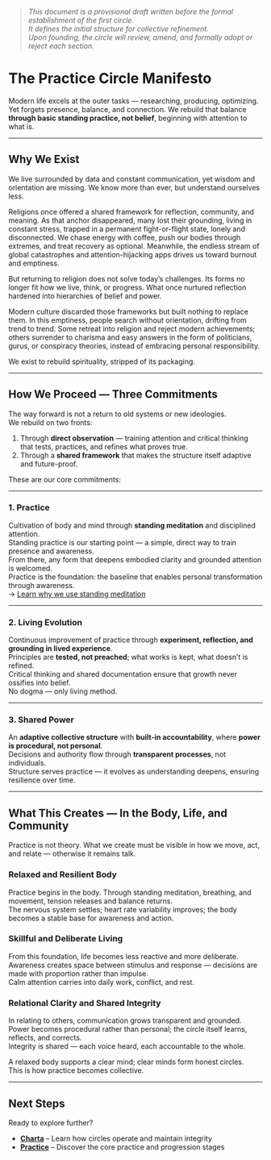 > *This document is a provisional draft written before the formal establishment of the first circle.  
> It defines the initial structure for collective refinement.  
> Upon founding, the circle will review, amend, and formally adopt or reject each section.*


# The Practice Circle Manifesto

Modern life excels at the outer tasks — researching, producing, optimizing. Yet forgets presence, balance, and connection.
We rebuild that balance **through basic standing practice, not belief**, beginning with attention to what is.

---

## Why We Exist

We live surrounded by data and constant communication, yet wisdom and orientation are missing.
We know more than ever, but understand ourselves less.

Religions once offered a shared framework for reflection, community, and meaning.
As that anchor disappeared, many lost their grounding, living in constant stress, trapped in a permanent fight-or-flight state, lonely and disconnected. We chase energy with coffee, push our bodies through extremes, and treat recovery as optional. Meanwhile, the endless stream of global catastrophes and attention-hijacking apps drives us toward burnout and emptiness.

But returning to religion does not solve today’s challenges. Its forms no longer fit how we live, think, or progress. What once nurtured reflection hardened into hierarchies of belief and power.

Modern culture discarded those frameworks but built nothing to replace them.
In this emptiness, people search without orientation, drifting from trend to trend. Some retreat into religion and reject modern achievements; others surrender to charisma and easy answers in the form of politicians, gurus, or conspiracy theories, instead of embracing personal responsibility.

We exist to rebuild spirituality, stripped of its packaging.

---

## How We Proceed — Three Commitments

The way forward is not a return to old systems or new ideologies.  
We rebuild on two fronts:

1. Through **direct observation** — training attention and critical thinking that tests, practices, and refines what proves true.  
2. Through a **shared framework** that makes the structure itself adaptive and future-proof.

These are our core commitments:

---

### 1. Practice  
Cultivation of body and mind through **standing meditation** and disciplined attention.  
Standing practice is our starting point — a simple, direct way to train presence and awareness.  
From there, any form that deepens embodied clarity and grounded attention is welcomed.  
Practice is the foundation: the baseline that enables personal transformation through awareness.  
→ [Learn why we use standing meditation](practice/STANDING_0_INTRO.md)

---

### 2. Living Evolution  
Continuous improvement of practice through **experiment, reflection, and grounding in lived experience**.  
Principles are **tested, not preached**; what works is kept, what doesn’t is refined.  
Critical thinking and shared documentation ensure that growth never ossifies into belief.  
No dogma — only living method.

---

### 3. Shared Power  
An **adaptive collective structure** with **built-in accountability**, where **power is procedural, not personal**.  
Decisions and authority flow through **transparent processes**, not individuals.  
Structure serves practice — it evolves as understanding deepens, ensuring resilience over time.


---


## What This Creates — In the Body, Life, and Community

Practice is not theory. What we create must be visible in how we move, act, and relate — otherwise it remains talk.

### Relaxed and Resilient Body
Practice begins in the body. Through standing meditation, breathing, and movement, tension releases and balance returns.  
The nervous system settles; heart rate variability improves; the body becomes a stable base for awareness and action.

### Skillful and Deliberate Living
From this foundation, life becomes less reactive and more deliberate.  
Awareness creates space between stimulus and response — decisions are made with proportion rather than impulse.  
Calm attention carries into daily work, conflict, and rest.

### Relational Clarity and Shared Integrity
In relating to others, communication grows transparent and grounded.  
Power becomes procedural rather than personal; the circle itself learns, reflects, and corrects.  
Integrity is shared — each voice heard, each accountable to the whole.

A relaxed body supports a clear mind; clear minds form honest circles.  
This is how practice becomes collective.

---

## Next Steps

Ready to explore further?

- **[Charta](framework/CHARTA.md)** – Learn how circles operate and maintain integrity
- **[Practice](practice/STANDING_0_INTRO.md)** – Discover the core practice and progression stages
